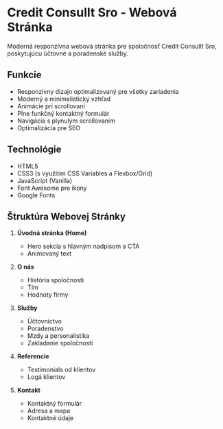 # Credit Consullt Sro - Webová Stránka

Moderná responzívna webová stránka pre spoločnosť Credit Consullt Sro, poskytujúcu účtovné a poradenské služby.

## Funkcie

- Responzívny dizajn optimalizovaný pre všetky zariadenia
- Moderný a minimalistický vzhľad
- Animácie pri scrollovaní
- Plne funkčný kontaktný formulár
- Navigácia s plynulým scrollovaním
- Optimalizácia pre SEO

## Technológie

- HTML5
- CSS3 (s využitím CSS Variables a Flexbox/Grid)
- JavaScript (Vanilla)
- Font Awesome pre ikony
- Google Fonts

## Štruktúra Webovej Stránky

1. **Úvodná stránka (Home)**
   - Hero sekcia s hlavným nadpisom a CTA
   - Animovaný text

2. **O nás**
   - História spoločnosti
   - Tím
   - Hodnoty firmy

3. **Služby**
   - Účtovníctvo
   - Poradenstvo
   - Mzdy a personalistika
   - Zakladanie spoločností

4. **Referencie**
   - Testimonials od klientov
   - Logá klientov

5. **Kontakt**
   - Kontaktný formulár
   - Adresa a mapa
   - Kontaktné údaje

